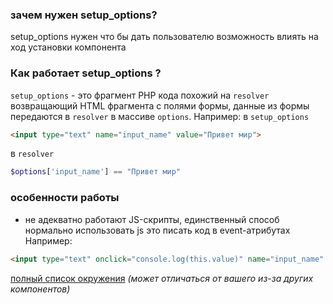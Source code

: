 ### зачем нужен setup_options?
setup_options нужен что бы дать пользователю возможность влиять на ход установки компонента
### Как работает setup_options ?
`setup_options` - это фрагмент PHP кода похожий на `resolver` возвращающий HTML фрагмента с полями формы,
данные из формы передаются в `resolver` в массиве `options`. Например:
в `setup_options` 
```html
<input type="text" name="input_name" value="Привет мир">
```
в `resolver`
```php
$options['input_name'] == "Привет мир"
```
### особенности работы
 - не адекватно работают JS-скрипты, единственный способ нормально использовать js это писать код в event-атрибутах Например:
```html
<input type="text" onclick="console.log(this.value)" name="input_name" value="Привет мир">
```

[полный список окружения](https://github.com/Traineratwot/EasyPack/wiki/setup_options---полный-список-окружения) _(может отличаться от вашего из-за других компонентов)_
